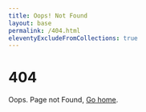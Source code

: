 ```yaml
---
title: Oops! Not Found
layout: base
permalink: /404.html
eleventyExcludeFromCollections: true
---
```


<div class="not-found">
  <h1>404</h1>
  <p>Oops. Page not Found,  <a href="/blog_11ty">Go home</a>.</p>
</div>